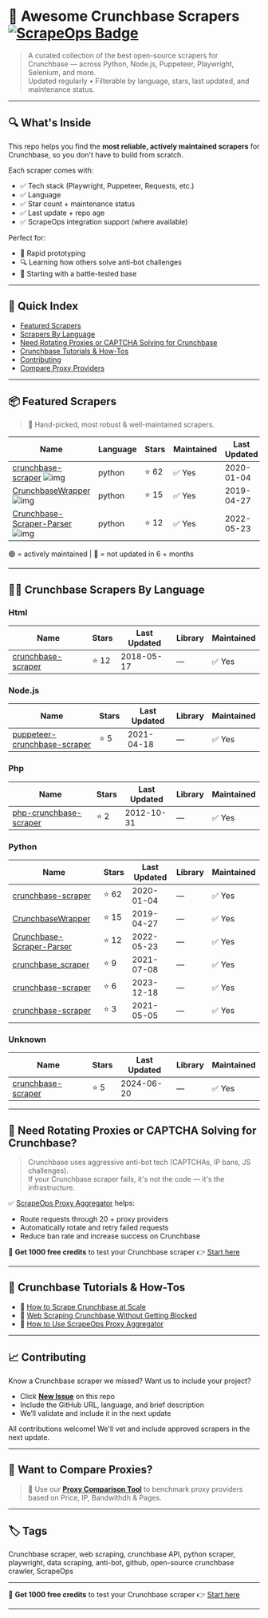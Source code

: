 # 🛒 Awesome Crunchbase Scrapers [![ScrapeOps Badge](https://img.shields.io/badge/powered_by-ScrapeOps-blue)](https://scrapeops.io)

> A curated collection of the best open-source scrapers for Crunchbase — across Python, Node.js, Puppeteer, Playwright, Selenium, and more.  
> Updated regularly • Filterable by language, stars, last updated, and maintenance status.

---

## 🔍 What's Inside
This repo helps you find the **most reliable, actively maintained scrapers** for Crunchbase, so you don't have to build from scratch.  

Each scraper comes with:

- ✅ Tech stack (Playwright, Puppeteer, Requests, etc.)
- ✅ Language
- ✅ Star count + maintenance status
- ✅ Last update + repo age
- ✅ ScrapeOps integration support (where available)

Perfect for:  
- 🧪 Rapid prototyping  
- 🔍 Learning how others solve anti-bot challenges  
- 🚀 Starting with a battle-tested base

---

## 📑 Quick Index
- [Featured Scrapers](#featured-crunchbase-scrapers)
- [Scrapers By Language](#crunchbase-scrapers-by-language)
- [Need Rotating Proxies or CAPTCHA Solving for Crunchbase](#rotating-proxies-or-captcha-solving-for-crunchbase)
- [Crunchbase Tutorials & How-Tos](#crunchbase-tutorials)
- [Contributing](#contributing)
- [Compare Proxy Providers](#compare-proxies)

---

## 📦 Featured Scrapers <a id="featured-crunchbase-scrapers"></a>
> 🏅 Hand-picked, most robust & well-maintained scrapers.

| Name | Language | Stars | Maintained | Last Updated | ScrapeOps-Ready |
|------|----------|-------|------------|--------------|-----------------|
| [crunchbase-scraper](https://github.com/stoicaandrei/crunchbase-scraper) ![img](https://github.com/stoicaandrei.png?size=20) | python | ⭐ 62 | ✅ Yes | 2020-01-04 | ✅ |
| [CrunchbaseWrapper](https://github.com/snehasinghania/CrunchbaseWrapper) ![img](https://github.com/snehasinghania.png?size=20) | python | ⭐ 15 | ✅ Yes | 2019-04-27 | ✅ |
| [Crunchbase-Scraper-Parser](https://github.com/abhit20/Crunchbase-Scraper-Parser) ![img](https://github.com/abhit20.png?size=20) | python | ⭐ 12 | ✅ Yes | 2022-05-23 | ✅ |

🟢 = actively maintained \| 🔴 = not updated in 6 + months

---

## 🧑‍💻 Crunchbase Scrapers By Language <a id="crunchbase-scrapers-by-language"></a>

### Html
| Name | Stars | Last Updated | Library | Maintained |
|------|-------|--------------|---------|------------|
| [crunchbase-scraper](https://github.com/benstclair/crunchbase-scraper) | ⭐ 12 | 2018-05-17 | — | ✅ Yes |


### Node.js
| Name | Stars | Last Updated | Library | Maintained |
|------|-------|--------------|---------|------------|
| [puppeteer-crunchbase-scraper](https://github.com/abhi-singhs/puppeteer-crunchbase-scraper) | ⭐ 5 | 2021-04-18 | — | ✅ Yes |


### Php
| Name | Stars | Last Updated | Library | Maintained |
|------|-------|--------------|---------|------------|
| [php-crunchbase-scraper](https://github.com/grdnrio/php-crunchbase-scraper) | ⭐ 2 | 2012-10-31 | — | ✅ Yes |


### Python
| Name | Stars | Last Updated | Library | Maintained |
|------|-------|--------------|---------|------------|
| [crunchbase-scraper](https://github.com/stoicaandrei/crunchbase-scraper) | ⭐ 62 | 2020-01-04 | — | ✅ Yes |
| [CrunchbaseWrapper](https://github.com/snehasinghania/CrunchbaseWrapper) | ⭐ 15 | 2019-04-27 | — | ✅ Yes |
| [Crunchbase-Scraper-Parser](https://github.com/abhit20/Crunchbase-Scraper-Parser) | ⭐ 12 | 2022-05-23 | — | ✅ Yes |
| [crunchbase_scraper](https://github.com/ianhong95/crunchbase_scraper) | ⭐ 9 | 2021-07-08 | — | ✅ Yes |
| [crunchbase-scraper](https://github.com/FredericoBaker/crunchbase-scraper) | ⭐ 6 | 2023-12-18 | — | ✅ Yes |
| [crunchbase-scraper](https://github.com/uSurveys/crunchbase-scraper) | ⭐ 3 | 2021-05-05 | — | ✅ Yes |


### Unknown
| Name | Stars | Last Updated | Library | Maintained |
|------|-------|--------------|---------|------------|
| [crunchbase-scraper](https://github.com/scrapefulldotcom/crunchbase-scraper) | ⭐ 5 | 2024-06-20 | — | ✅ Yes |

---

## 🔐 Need Rotating Proxies or CAPTCHA Solving for Crunchbase?<a id="rotating-proxies-or-captcha-solving-for-crunchbase"></a>

> Crunchbase uses aggressive anti-bot tech (CAPTCHAs, IP bans, JS challenges).  
> If your Crunchbase scraper fails, it's not the code — it's the infrastructure.

✅ [ScrapeOps Proxy Aggregator](https://scrapeops.io/proxy-aggregator/) helps:  
- Route requests through 20 + proxy providers  
- Automatically rotate and retry failed requests  
- Reduce ban rate and increase success on Crunchbase

🎁 **Get 1000 free credits** to test your Crunchbase scraper 👉 [Start here](https://scrapeops.io)

---

## 🧠 Crunchbase Tutorials & How-Tos<a id="crunchbase-tutorials"></a>
- 📘 [How to Scrape Crunchbase at Scale](https://scrapeops.io/web-scraping-playbook/how-to-scrape-crunchbase/)
- 🔐 [Web Scraping Crunchbase Without Getting Blocked](https://scrapeops.io/web-scraping-playbook/web-scraping-without-getting-blocked/)
- 🧪 [How to Use ScrapeOps Proxy Aggregator](https://scrapeops.io/docs/web-scraping-proxy-api-aggregator/quickstart/)

---

## 📈 Contributing<a id="contributing"></a>

Know a Crunchbase scraper we missed? Want us to include your project?

- Click **[New Issue](../../issues/new)** on this repo
- Include the GitHub URL, language, and brief description
- We’ll validate and include it in the next update

All contributions welcome! We'll vet and include approved scrapers in the next update.

---

## 📣 Want to Compare Proxies?<a id="compare-proxies"></a>

> 📰 Use our [**Proxy Comparison Tool**](https://scrapeops.io/proxy-providers/comparison/) to benchmark proxy providers based on Price, IP, Bandwithdh & Pages.

---

## 🏷 Tags
Crunchbase scraper, web scraping, crunchbase API, python scraper, playwright, data scraping, anti-bot, github, open-source crunchbase crawler, ScrapeOps


---

🎁 **Get 1000 free credits** to test your Crunchbase scraper 👉 [Start here](https://scrapeops.io)

---